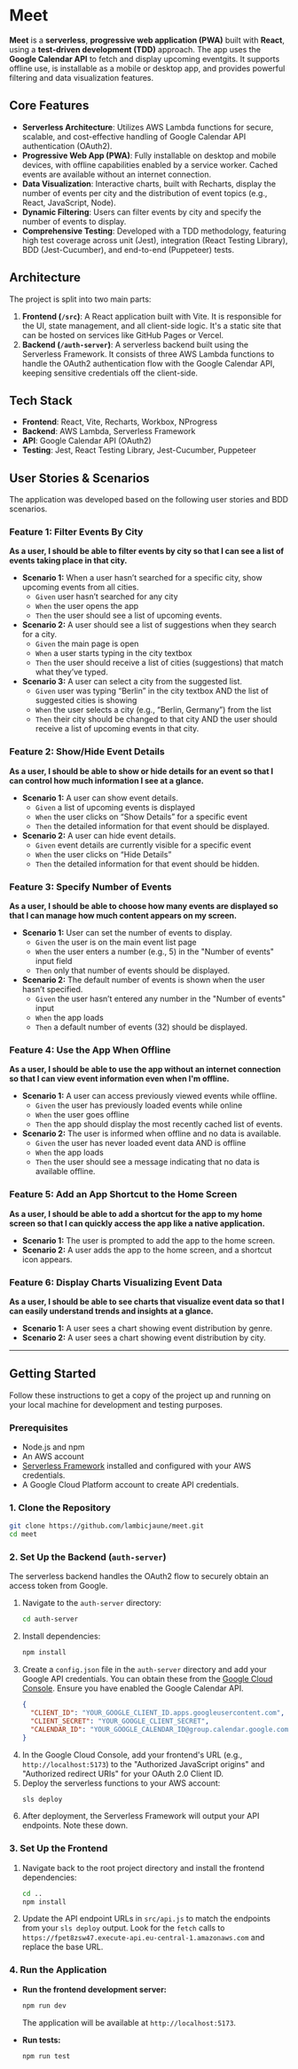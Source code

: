 # Meet


**Meet** is a **serverless**, **progressive web application (PWA)** built with **React**, using a **test-driven development (TDD)** approach. The app uses the **Google Calendar API** to fetch and display upcoming eventgits. It supports offline use, is installable as a mobile or desktop app, and provides powerful filtering and data visualization features.

## Core Features

-   **Serverless Architecture**: Utilizes AWS Lambda functions for secure, scalable, and cost-effective handling of Google Calendar API authentication (OAuth2).
-   **Progressive Web App (PWA)**: Fully installable on desktop and mobile devices, with offline capabilities enabled by a service worker. Cached events are available without an internet connection.
-   **Data Visualization**: Interactive charts, built with Recharts, display the number of events per city and the distribution of event topics (e.g., React, JavaScript, Node).
-   **Dynamic Filtering**: Users can filter events by city and specify the number of events to display.
-   **Comprehensive Testing**: Developed with a TDD methodology, featuring high test coverage across unit (Jest), integration (React Testing Library), BDD (Jest-Cucumber), and end-to-end (Puppeteer) tests.

## Architecture

The project is split into two main parts:

1.  **Frontend (`/src`)**: A React application built with Vite. It is responsible for the UI, state management, and all client-side logic. It's a static site that can be hosted on services like GitHub Pages or Vercel.
2.  **Backend (`/auth-server`)**: A serverless backend built using the Serverless Framework. It consists of three AWS Lambda functions to handle the OAuth2 authentication flow with the Google Calendar API, keeping sensitive credentials off the client-side.

## Tech Stack

-   **Frontend**: React, Vite, Recharts, Workbox, NProgress
-   **Backend**: AWS Lambda, Serverless Framework
-   **API**: Google Calendar API (OAuth2)
-   **Testing**: Jest, React Testing Library, Jest-Cucumber, Puppeteer

## User Stories & Scenarios

The application was developed based on the following user stories and BDD scenarios.

### Feature 1: Filter Events By City
**As a user, I should be able to filter events by city so that I can see a list of events taking place in that city.**

-   **Scenario 1:** When a user hasn’t searched for a specific city, show upcoming events from all cities.
    -   `Given` user hasn’t searched for any city
    -   `When` the user opens the app
    -   `Then` the user should see a list of upcoming events.
-   **Scenario 2:** A user should see a list of suggestions when they search for a city.
    -   `Given` the main page is open
    -   `When` a user starts typing in the city textbox
    -   `Then` the user should receive a list of cities (suggestions) that match what they’ve typed.
-   **Scenario 3:** A user can select a city from the suggested list.
    -   `Given` user was typing “Berlin” in the city textbox AND the list of suggested cities is showing
    -   `When` the user selects a city (e.g., “Berlin, Germany”) from the list
    -   `Then` their city should be changed to that city AND the user should receive a list of upcoming events in that city.

### Feature 2: Show/Hide Event Details
**As a user, I should be able to show or hide details for an event so that I can control how much information I see at a glance.**

-   **Scenario 1:** A user can show event details.
    -   `Given` a list of upcoming events is displayed
    -   `When` the user clicks on “Show Details” for a specific event
    -   `Then` the detailed information for that event should be displayed.
-   **Scenario 2:** A user can hide event details.
    -   `Given` event details are currently visible for a specific event
    -   `When` the user clicks on “Hide Details”
    -   `Then` the detailed information for that event should be hidden.

### Feature 3: Specify Number of Events
**As a user, I should be able to choose how many events are displayed so that I can manage how much content appears on my screen.**

-   **Scenario 1:** User can set the number of events to display.
    -   `Given` the user is on the main event list page
    -   `When` the user enters a number (e.g., 5) in the "Number of events" input field
    -   `Then` only that number of events should be displayed.
-   **Scenario 2:** The default number of events is shown when the user hasn’t specified.
    -   `Given` the user hasn’t entered any number in the "Number of events" input
    -   `When` the app loads
    -   `Then` a default number of events (32) should be displayed.

### Feature 4: Use the App When Offline
**As a user, I should be able to use the app without an internet connection so that I can view event information even when I'm offline.**

-   **Scenario 1:** A user can access previously viewed events while offline.
    -   `Given` the user has previously loaded events while online
    -   `When` the user goes offline
    -   `Then` the app should display the most recently cached list of events.
-   **Scenario 2:** The user is informed when offline and no data is available.
    -   `Given` the user has never loaded event data AND is offline
    -   `When` the app loads
    -   `Then` the user should see a message indicating that no data is available offline.

### Feature 5: Add an App Shortcut to the Home Screen
**As a user, I should be able to add a shortcut for the app to my home screen so that I can quickly access the app like a native application.**

-   **Scenario 1:** The user is prompted to add the app to the home screen.
-   **Scenario 2:** A user adds the app to the home screen, and a shortcut icon appears.

### Feature 6: Display Charts Visualizing Event Data
**As a user, I should be able to see charts that visualize event data so that I can easily understand trends and insights at a glance.**

-   **Scenario 1:** A user sees a chart showing event distribution by genre.
-   **Scenario 2:** A user sees a chart showing event distribution by city.

---

## Getting Started

Follow these instructions to get a copy of the project up and running on your local machine for development and testing purposes.

### Prerequisites

-   Node.js and npm
-   An AWS account
-   [Serverless Framework](https://www.serverless.com/framework/docs/getting-started) installed and configured with your AWS credentials.
-   A Google Cloud Platform account to create API credentials.

### 1. Clone the Repository

```bash
git clone https://github.com/lambicjaune/meet.git
cd meet
```

### 2. Set Up the Backend (`auth-server`)

The serverless backend handles the OAuth2 flow to securely obtain an access token from Google.

1.  Navigate to the `auth-server` directory:
    ```bash
    cd auth-server
    ```
2.  Install dependencies:
    ```bash
    npm install
    ```
3.  Create a `config.json` file in the `auth-server` directory and add your Google API credentials. You can obtain these from the [Google Cloud Console](https://console.cloud.google.com/). Ensure you have enabled the Google Calendar API.
    ```json
    {
      "CLIENT_ID": "YOUR_GOOGLE_CLIENT_ID.apps.googleusercontent.com",
      "CLIENT_SECRET": "YOUR_GOOGLE_CLIENT_SECRET",
      "CALENDAR_ID": "YOUR_GOOGLE_CALENDAR_ID@group.calendar.google.com"
    }
    ```
4.  In the Google Cloud Console, add your frontend's URL (e.g., `http://localhost:5173`) to the "Authorized JavaScript origins" and "Authorized redirect URIs" for your OAuth 2.0 Client ID.
5.  Deploy the serverless functions to your AWS account:
    ```bash
    sls deploy
    ```
6.  After deployment, the Serverless Framework will output your API endpoints. Note these down.

### 3. Set Up the Frontend

1.  Navigate back to the root project directory and install the frontend dependencies:
    ```bash
    cd ..
    npm install
    ```
2.  Update the API endpoint URLs in `src/api.js` to match the endpoints from your `sls deploy` output. Look for the `fetch` calls to `https://fpet8zsw47.execute-api.eu-central-1.amazonaws.com` and replace the base URL.

### 4. Run the Application

-   **Run the frontend development server:**
    ```bash
    npm run dev
    ```
    The application will be available at `http://localhost:5173`.

-   **Run tests:**
    ```bash
    npm run test
